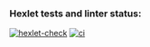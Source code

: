 ### Hexlet tests and linter status:
[![hexlet-check](https://github.com/andy-kru/devops-for-programmers-project-lvl1/workflows/hexlet-check/badge.svg)](https://github.com/andy-kru/devops-for-programmers-project-lvl1/actions)
[![ci](https://github.com/andy-kru/devops-for-programmers-project-lvl1/workflows/push/badge.svg)](https://github.com/andy-kru/devops-for-programmers-project-lvl1/actions)
